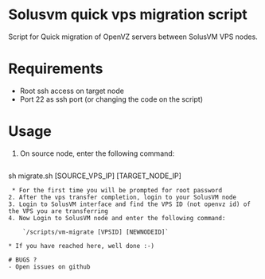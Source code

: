 Solusvm quick vps migration script
=====================

Script for Quick migration of OpenVZ servers between SolusVM VPS nodes.

# Requirements
- Root ssh access on target node
- Port 22 as ssh port (or changing the code on the script)

# Usage
1. On source node, enter the following command:
   ```
sh migrate.sh [SOURCE_VPS_IP] [TARGET_NODE_IP]
```
 * For the first time you will be prompted for root password
2. After the vps transfer completion, login to your SolusVM node
3. Login to SolusVM interface and find the VPS ID (not openvz id) of the VPS you are transferring
4. Now Login to SolusVM node and enter the following command:

	`/scripts/vm-migrate [VPSID] [NEWNODEID]`

* If you have reached here, well done :-)

# BUGS ?
- Open issues on github

